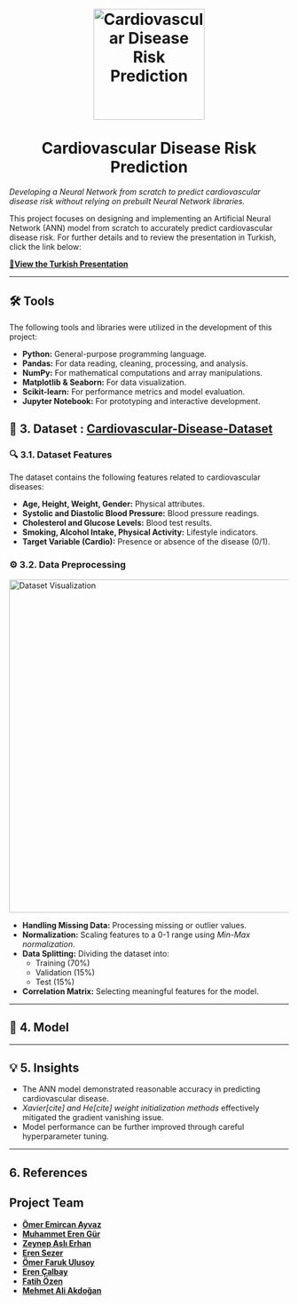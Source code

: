 <h1 align="center">
  <br>
  <a href="https://github.com/omerayvaz/ANN_Coursework/tree/main">
    <img src="https://github.com/omerayvaz/ANN_Coursework/blob/main/Media/img/KOUlogo.png" alt="Cardiovascular Disease Risk Prediction" width="200">
  </a>
  <br><br>
  Cardiovascular Disease Risk Prediction
  <br>
</h1>

*Developing a Neural Network from scratch to predict cardiovascular disease risk without relying on prebuilt Neural Network libraries.*

This project focuses on designing and implementing an Artificial Neural Network (ANN) model from scratch to accurately predict cardiovascular disease risk. For further details and to review the presentation in Turkish, click the link below:

[📂**View the Turkish Presentation**](https://github.com/omerayvaz/ANN_Coursework/blob/main/CardiovascularDiseaseRiskPredictionUsingArtificialNeuralNetworks.pdf)


---

## 🛠️ Tools

The following tools and libraries were utilized in the development of this project:

- **Python:** General-purpose programming language.
- **Pandas:** For data reading, cleaning, processing, and analysis.
- **NumPy:** For mathematical computations and array manipulations.
- **Matplotlib & Seaborn:** For data visualization.
- **Scikit-learn:** For performance metrics and model evaluation.
- **Jupyter Notebook:** For prototyping and interactive development.


## 📂 3. Dataset : [Cardiovascular-Disease-Dataset](https://www.kaggle.com/datasets/akshatshaw7/cardiovascular-disease-dataset)

### 🔍 3.1. Dataset Features

The dataset contains the following features related to cardiovascular diseases:

- **Age, Height, Weight, Gender:** Physical attributes.
- **Systolic and Diastolic Blood Pressure:** Blood pressure readings.
- **Cholesterol and Glucose Levels:** Blood test results.
- **Smoking, Alcohol Intake, Physical Activity:** Lifestyle indicators.
- **Target Variable (Cardio):** Presence or absence of the disease (0/1).

### ⚙️ 3.2. Data Preprocessing

<img src="https://github.com/omerayvaz/ANN_Coursework/blob/main/Media/Dataset.png" alt="Dataset Visualization" width="600">

- **Handling Missing Data:** Processing missing or outlier values.
- **Normalization:** Scaling features to a 0-1 range using *Min-Max normalization*.
- **Data Splitting:** Dividing the dataset into:
  - Training (70%)
  - Validation (15%)
  - Test (15%)
- **Correlation Matrix:** Selecting meaningful features for the model.

---

## 🤖 4. Model

---

## 💡 5. Insights

- The ANN model demonstrated reasonable accuracy in predicting cardiovascular disease.
- *Xavier[cite] and He[cite] weight initialization methods* effectively mitigated the gradient vanishing issue.
- Model performance can be further improved through careful hyperparameter tuning.

---

## 6. References



## **Project Team**

- **[Ömer Emircan Ayvaz](https://www.linkedin.com/in/omer-e-ayvaz/)**
- **[Muhammet Eren Gür](https://www.linkedin.com/in/muhammet-eren-g%C3%BCr-a88aba267/)**
- **[Zeynep Aslı Erhan](https://www.linkedin.com/in/zeynepaslierhan/)**
- **[Eren Sezer](https://www.linkedin.com/in/eren-sezer-2706791b7/)**
- **[Ömer Faruk Ulusoy](https://www.linkedin.com/in/omer-ulusoy/)**
- **[Eren Çalbay](https://www.linkedin.com/in/erencalbay/)**
- **[Fatih Özen](https://www.linkedin.com/in/fatih-%C3%B6zen/)**
- **[Mehmet Ali Akdoğan](https://www.linkedin.com/in/mehmet-ali-akdogan/)**
